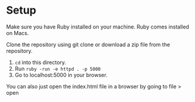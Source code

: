 # Setup

Make sure you have Ruby installed on your machine. Ruby comes installed on Macs.

Clone the repository using git clone or download a zip file from the repository.

1. `cd` into this directory.
2. Run `ruby -run -e httpd . -p 5000`
3. Go to localhost:5000 in your browser.

You can also just open the index.html file in a browser by going to file > open
